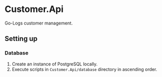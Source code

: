 # Customer.Api

Go-Logs customer management.

## Setting up

### Database

1. Create an instance of PostgreSQL locally.
2. Execute scripts in `Customer.Api/database` directory in ascending order.
